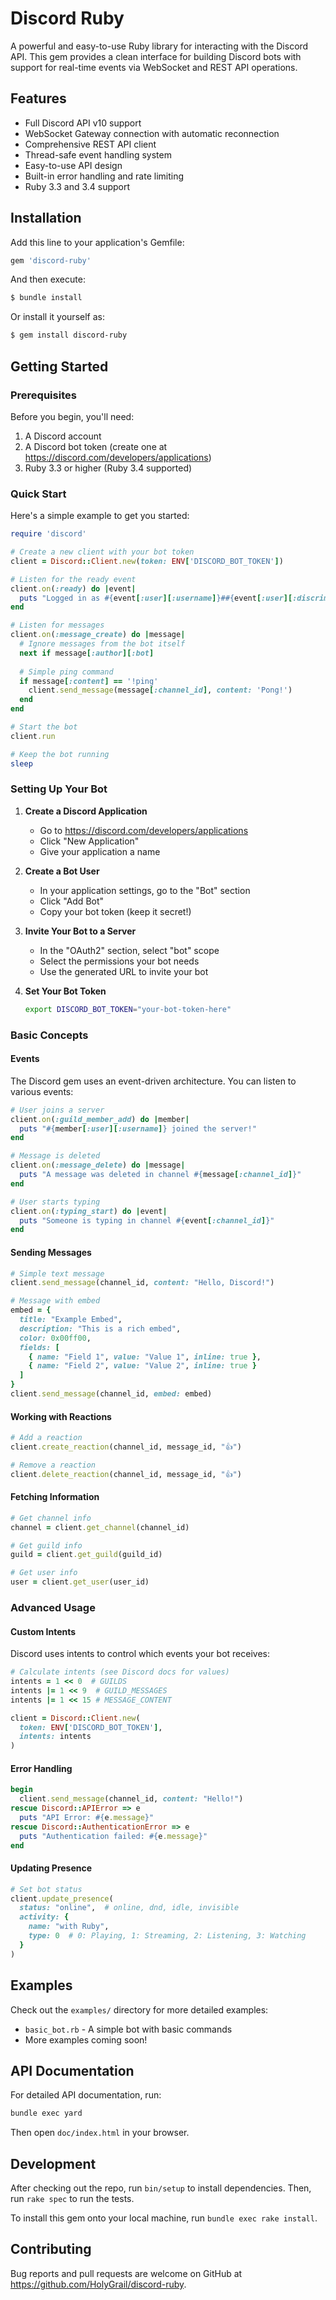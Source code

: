 # Discord Ruby

A powerful and easy-to-use Ruby library for interacting with the Discord API. This gem provides a clean interface for building Discord bots with support for real-time events via WebSocket and REST API operations.

## Features

- Full Discord API v10 support
- WebSocket Gateway connection with automatic reconnection
- Comprehensive REST API client
- Thread-safe event handling system
- Easy-to-use API design
- Built-in error handling and rate limiting
- Ruby 3.3 and 3.4 support

## Installation

Add this line to your application's Gemfile:

```ruby
gem 'discord-ruby'
```

And then execute:

```bash
$ bundle install
```

Or install it yourself as:

```bash
$ gem install discord-ruby
```

## Getting Started

### Prerequisites

Before you begin, you'll need:
1. A Discord account
2. A Discord bot token (create one at https://discord.com/developers/applications)
3. Ruby 3.3 or higher (Ruby 3.4 supported)

### Quick Start

Here's a simple example to get you started:

```ruby
require 'discord'

# Create a new client with your bot token
client = Discord::Client.new(token: ENV['DISCORD_BOT_TOKEN'])

# Listen for the ready event
client.on(:ready) do |event|
  puts "Logged in as #{event[:user][:username]}##{event[:user][:discriminator]}"
end

# Listen for messages
client.on(:message_create) do |message|
  # Ignore messages from the bot itself
  next if message[:author][:bot]
  
  # Simple ping command
  if message[:content] == '!ping'
    client.send_message(message[:channel_id], content: 'Pong!')
  end
end

# Start the bot
client.run

# Keep the bot running
sleep
```

### Setting Up Your Bot

1. **Create a Discord Application**
   - Go to https://discord.com/developers/applications
   - Click "New Application"
   - Give your application a name

2. **Create a Bot User**
   - In your application settings, go to the "Bot" section
   - Click "Add Bot"
   - Copy your bot token (keep it secret!)

3. **Invite Your Bot to a Server**
   - In the "OAuth2" section, select "bot" scope
   - Select the permissions your bot needs
   - Use the generated URL to invite your bot

4. **Set Your Bot Token**
   ```bash
   export DISCORD_BOT_TOKEN="your-bot-token-here"
   ```

### Basic Concepts

#### Events

The Discord gem uses an event-driven architecture. You can listen to various events:

```ruby
# User joins a server
client.on(:guild_member_add) do |member|
  puts "#{member[:user][:username]} joined the server!"
end

# Message is deleted
client.on(:message_delete) do |message|
  puts "A message was deleted in channel #{message[:channel_id]}"
end

# User starts typing
client.on(:typing_start) do |event|
  puts "Someone is typing in channel #{event[:channel_id]}"
end
```

#### Sending Messages

```ruby
# Simple text message
client.send_message(channel_id, content: "Hello, Discord!")

# Message with embed
embed = {
  title: "Example Embed",
  description: "This is a rich embed",
  color: 0x00ff00,
  fields: [
    { name: "Field 1", value: "Value 1", inline: true },
    { name: "Field 2", value: "Value 2", inline: true }
  ]
}
client.send_message(channel_id, embed: embed)
```

#### Working with Reactions

```ruby
# Add a reaction
client.create_reaction(channel_id, message_id, "👍")

# Remove a reaction
client.delete_reaction(channel_id, message_id, "👍")
```

#### Fetching Information

```ruby
# Get channel info
channel = client.get_channel(channel_id)

# Get guild info
guild = client.get_guild(guild_id)

# Get user info
user = client.get_user(user_id)
```

### Advanced Usage

#### Custom Intents

Discord uses intents to control which events your bot receives:

```ruby
# Calculate intents (see Discord docs for values)
intents = 1 << 0  # GUILDS
intents |= 1 << 9  # GUILD_MESSAGES
intents |= 1 << 15 # MESSAGE_CONTENT

client = Discord::Client.new(
  token: ENV['DISCORD_BOT_TOKEN'],
  intents: intents
)
```

#### Error Handling

```ruby
begin
  client.send_message(channel_id, content: "Hello!")
rescue Discord::APIError => e
  puts "API Error: #{e.message}"
rescue Discord::AuthenticationError => e
  puts "Authentication failed: #{e.message}"
end
```

#### Updating Presence

```ruby
# Set bot status
client.update_presence(
  status: "online",  # online, dnd, idle, invisible
  activity: {
    name: "with Ruby",
    type: 0  # 0: Playing, 1: Streaming, 2: Listening, 3: Watching
  }
)
```

## Examples

Check out the `examples/` directory for more detailed examples:
- `basic_bot.rb` - A simple bot with basic commands
- More examples coming soon!

## API Documentation

For detailed API documentation, run:

```bash
bundle exec yard
```

Then open `doc/index.html` in your browser.

## Development

After checking out the repo, run `bin/setup` to install dependencies. Then, run `rake spec` to run the tests.

To install this gem onto your local machine, run `bundle exec rake install`.

## Contributing

Bug reports and pull requests are welcome on GitHub at https://github.com/HolyGrail/discord-ruby.
